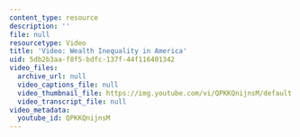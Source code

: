 ```yaml
---
content_type: resource
description: ''
file: null
resourcetype: Video
title: 'Video: Wealth Inequality in America'
uid: 5db2b3aa-f8f5-bdfc-137f-44f116401342
video_files:
  archive_url: null
  video_captions_file: null
  video_thumbnail_file: https://img.youtube.com/vi/QPKKQnijnsM/default.jpg
  video_transcript_file: null
video_metadata:
  youtube_id: QPKKQnijnsM
---
```

